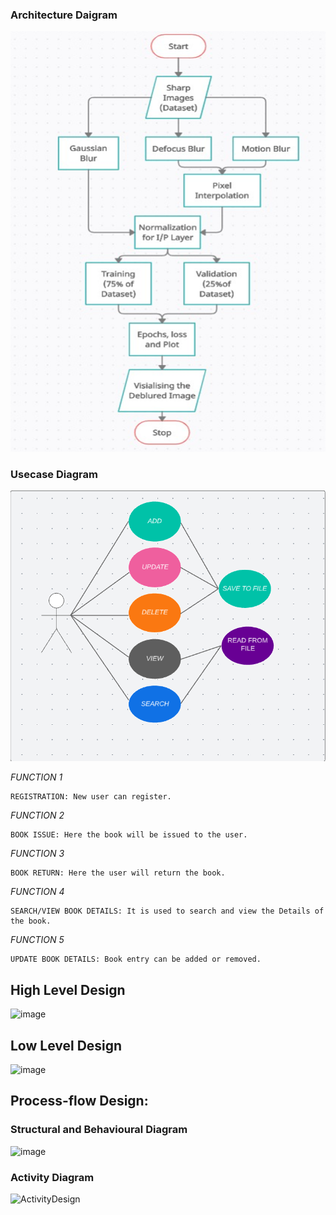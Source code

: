 ### Architecture Daigram 



![ArchitectDesign](https://github.com/BhavanSekar/OOPS-Miniproject/blob/main/Images/Design%20flow.PNG)



### Usecase Diagram

![](https://github.com/BhavanSekar/SDLC_9_Winterfell-LibraryManagement/blob/main/2_Design/USE%20CASE%20DIAGRAM.PNG)



*FUNCTION 1*

    REGISTRATION: New user can register.
    
*FUNCTION 2*

    BOOK ISSUE: Here the book will be issued to the user.
    
*FUNCTION 3*

    BOOK RETURN: Here the user will return the book.
    
*FUNCTION 4*

    SEARCH/VIEW BOOK DETAILS: It is used to search and view the Details of the book.
    
*FUNCTION 5*

    UPDATE BOOK DETAILS: Book entry can be added or removed.
    
 ## High Level Design
 
![image](https://user-images.githubusercontent.com/69230664/124642199-33851400-dead-11eb-8b47-92e8404dc6fe.png)
   
 ## Low Level Design

 ![image](https://user-images.githubusercontent.com/69230664/124647078-1ce1bb80-deb3-11eb-9e02-0e8794b65858.png)
 
 ## Process-flow Design:
 
### Structural and Behavioural Diagram
 
![image](https://user-images.githubusercontent.com/69230664/124633784-4397f600-dea3-11eb-9989-55eff0223957.png)

### Activity Diagram

![ActivityDesign](https://user-images.githubusercontent.com/86191206/130581440-769c04e7-dbf5-4151-a838-49f93f0c84b5.png)


